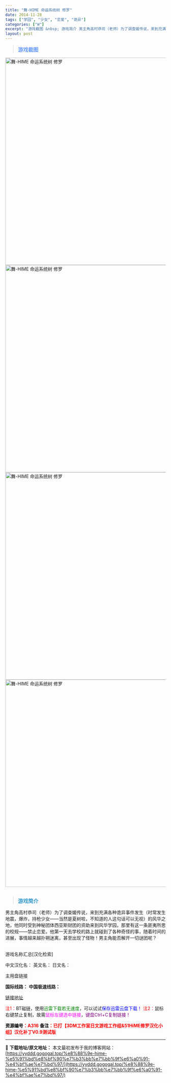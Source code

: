 ```yaml
---
title: "舞-HIME 命运系统树 修罗"
date: 2014-11-28
tags: ["学园", "少女", "恋爱", "诡异"]
categories: ["W"]
excerpt: "游戏截图 &nbsp; 游戏简介 男主角高村恭司（老师）为了调查媛传说，来到充满各种诡异事件发生（时常发生地震，爆炸，持枪少女——当然是夏树啦，不知道的人这句话可以无视）的风华之地，他同时受到神秘团体西亚斯财团的资助来到风华学园，那里有这一条匪夷所思的校规——禁止恋爱。他第一天去学校的路上就碰到了各&hellip;"
layout: post
---
```


<div>
<blockquote><b><span style="font-size: 12pt; color: #6699ff;">游戏截图</span></b></blockquote>
<div><img title="点击放大" src="https://yyddd.gogogal.top/wp-content/uploads/2025/04/20250430_6811ff31df81e.webp" alt="舞-HIME 命运系统树 修罗" width="650" /></div>
<div><img title="点击放大" src="https://yyddd.gogogal.top/wp-content/uploads/2025/04/20250430_6811ff332a835.webp" alt="舞-HIME 命运系统树 修罗" width="650" /></div>
<div><img title="点击放大" src="https://yyddd.gogogal.top/wp-content/uploads/2025/04/20250430_6811ff34e0fec.webp" alt="舞-HIME 命运系统树 修罗" width="650" /></div>
<div><img title="点击放大" src="https://yyddd.gogogal.top/wp-content/uploads/2025/04/20250430_6811ff36542f1.webp" alt="舞-HIME 命运系统树 修罗" width="650" /></div>
&nbsp;
<blockquote><b><span style="font-size: 12pt; color: #3399cc;">游戏简介</span></b></blockquote>
<div>男主角高村恭司（老师）为了调查媛传说，来到充满各种诡异事件发生（时常发生地震，爆炸，持枪少女——当然是夏树啦，不知道的人这句话可以无视）的风华之地，他同时受到神秘团体西亚斯财团的资助来到风华学园，那里有这一条匪夷所思的校规——禁止恋爱。他第一天去学校的路上就碰到了各种奇怪的事，随着时间的进展，事情越来越扑朔迷离，甚至出现了怪物！男主角能否解开一切谜团呢？</div>
&nbsp;

游戏名称汇总[汉化检索]

中文汉化名：
英文名：
日文名：
</div>
<div class="panel panel-primary">
<div class="panel-heading">主用盘链接</div>
<div class="panel-body">

<b>国际线路：</b>
<b>中国极速线路：</b>

<!--wechatfans start-->

<a href="https://pan.xunlei.com/s/VOSSDa1Cswrbqhxlth6UosKLA1?pwd=3pys#">链接地址</a>

<!--wechatfans end-->
<span style="color: #ff0000;">注1：</span>BT磁链，使用<span style="color: #008000;">迅雷下载若无速度</span>，可以试试<span style="color: #0000ff;">保存迅雷云盘下载！</span>
<span style="color: #ff0000;">注2：</span>鼠标右键禁止复制，故需<span style="color: #ff00ff;">鼠标左键选中链接</span>，<span style="color: #800080;">键盘Ctrl+C复制链接！</span>

</div>
<div class="panel-footer"><span style="color: #ff0000;"><b><span style="color: #000000;">资源编号</span>：A316</b></span>
<span style="color: #ff0000;"><b><span style="color: #000000;">备注</span>：已打【3DM工作室日文游戏工作组&amp;51HiME修罗汉化小组】汉化补丁V0.9测试版</b></span></div>
</div>

---
📖 **下载地址/原文地址：** 本文最初发布于我的博客网站：[https://yyddd.gogogal.top/%e8%88%9e-hime-%e5%91%bd%e8%bf%90%e7%b3%bb%e7%bb%9f%e6%a0%91-%e4%bf%ae%e7%bd%97/](https://yyddd.gogogal.top/%e8%88%9e-hime-%e5%91%bd%e8%bf%90%e7%b3%bb%e7%bb%9f%e6%a0%91-%e4%bf%ae%e7%bd%97/)

